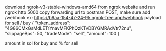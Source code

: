 download ngrok-v3-stable-windows-amd64 from ngrok website  and run  ngrok http 5000
copy forwarding url to postman POST, make sure add /webhook ex: https://b9aa-154-47-24-95.ngrok-free.app/webhook
payload for sell / buy 
{
    "token_address": "4G86CMxGsMdLETrYnavMFKPhQzKTvDBYGMRAdVtr72nu",  
    "slippageBps": 50,
    "tradeMode": "sell",
    "amount": 100
}

amount in sol for buy and % for sell 
